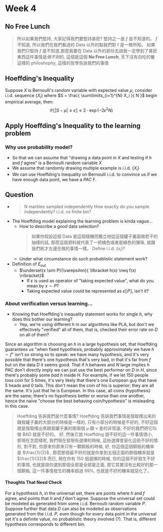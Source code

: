 # Week 4

## No Free Lunch

> 所以如果我們堅持, 大家記得我們要堅持甚麽? 堅持之一是 $f$ 是不知道的。 $f$ 不知道, 所以我們在我們看過的 Data 以外的點我們對 f 是一無所知。 如果我們只堅持 $f$ 是不知道,那麼我要在 Data 以外的部份去說我一定學到了甚麽東西這件事情是*做不到*的, 這個是這個 __No Free Lunch__, 天下沒有白吃的餐這樣的 philoshophy, 這樣的哲學告訴我們的事情

## Hoeffding's Inequality

Suppose $X$ is Bernoulli's random variable with expected value $\mu$, consider $\text{i.i.d.}$ sequence $\{ X_i \}$ where $S = \frac{ \sum\limits_{i=1}^{N} X_i }{ N }$ begin empirical average, then:
$$\mathbb{P}{ \llbracket \lvert S-\mu \rvert \geq \epsilon \rrbracket \leq 2 \cdot \exp{ \left( -2 \epsilon^2 N \right) } }$$

## Apply Hoeffding's Inequality to the learning problem

### Why use probability model?

- So that we can assume that "drawing a data point in $X$ and testing if $h$ and $f$ agree" is a Bernoulli random variable $X$
- We assume that randomly drawing multiple example is $\text{i.i.d.}$ $\{ X_i \}$
- We can use Hoeffding's Inequality on Bernoulli $\text{i.i.d.}$ to convince us if we have enough data point, we have a *PAC* F.

## Question

- > N marbles sampled independently
  How exactly do you sample independently?
  $\text{i.i.d.}$ vs finite bin?
- The Hoeffding model explaining the learning problem is kinda vague...
  - How to describe a *good* data selection?
    > 如果你假設這個 Data 是這個隨機而獨立地從這個罐子裏面做若干的抽樣的話, 那麼這個資料就代表了一把橘色或者是綠色的彈珠, 就跟我們剛才左邊在做的事情一樣。
    Define $\text{i.i.d.} ~ \{x_i\}$?
  - Under what circumstance do such probablistic statement work?
- Definition of $E_\text{out}$
  - $\underset{x \sim P}{\varepsilon}{ \llbracket h(x) \neq f(x) \rrbracket}$
    - If $\varepsilon$ is used as operator of "taking expected value", what do you mean by $x \sim P$?
    - Taking expected value could be represented as $\varepsilon \llbracket P \rrbracket$, isn't it?

### About verification versus learning...

  - Knowing that Hoeffding's inequality statement works for single $h$, why does this bother our learning?
    - Yep, we're using different $h$ in our algorithms like PLA, but don't we effectively "verified" all of them, that is, checked their error rate on $D$ on all of them?

  Since an algorithm is choosing an $h$ in a large hypothesis set, that Hoeffding guarantees us "when fixed hypothesis, probabily approximately we have $h \sim f$" isn't so strong so to speak: we have many hypothesis, and it's very possible that there's one hypothesis that's very bad, in that it's far from $f$ but on the data $D$ it seems good.
  That if $h$ behaves and $N$ large implies $h$ $\text{PAC}$ don't directly imply we can just use the best performer on $D$ in $H$, since there's probably some *bad* $h$ inside $H$.
  For example, if we let $150$ people toss coin for $5$ times, it's very likely that there's one European guy that have $5$ heads and $0$ tails. This don't mean the coin of his is superior; they are all the same. It's just that he is European. In this case, all coins (hypothesis) are the same; there's no hypothesis better or worse than one another, hence the naive "choose the best behaving coin/hypothesis" is misleading in this case.

  >  Hoeffding 告訴我們是什麼事情? Hoeffding 告訴我們事情是我取樣出來的跟我罐子裏的大部分的時候是一樣的, 只有小部分的時候是不好的, 不好這個就是我取樣出來跟我罐子裏的那兩個 μ 跟 ν 差的非常遠, 不好的我們把它叫做 BAD 就是不好的。
  > 好, 然後它說 Hoeffding 說不好的這一件事情很小, 那現在怎麼樣呢, 我們現在發現有選擇的時候, 這些選擇會惡化這些不好的情形, 對不對, 你原來你原來只有一顆銅板的時候, 好, 你這個這個銅板的機率是 $\frac{1}{2}$ , 那麼那個最不好的就是你拿到五個正面的那個機率就是 $\frac{1}{32}$ 而已, 現在你有 $150$ 個選擇的時候, 你的這個不好發生不好的事情, 也就是說你選到那個全部是全部是正面, 那它其實沒有比較好的那一個銅板, 這一件事情發生的機率超過 $99\%$, 也就是不好的機率就惡化了。 

#### Thoughts That Need Check

  For a hypothesis $h$, in the universal set, there are points where $h$ and $f$ agree, and points that $h$ and $f$ don't agree. Suppose the universal set could be modeled as generated from some $\text{i.i.d.}$ Bernoulli random variable $P$. Suppose further that data $D$ can also be modeled as observations generated from the $\text{i.i.d.}$ $P$, even though for every data point in the universal set it's a definite value, no probablistic theory involved (?).
  That is, different hypothesis corresponds to different bin.

